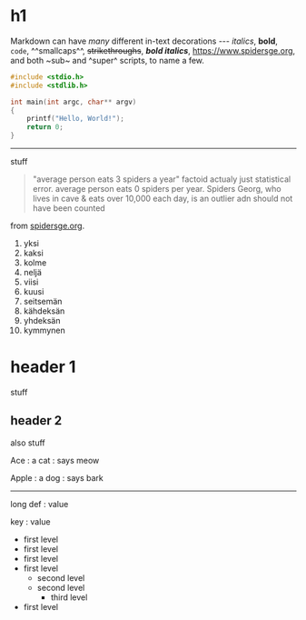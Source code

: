 # h1

Markdown can have *many* different in-text decorations --- *italics*, **bold**,
`code`, ^^smallcaps^^, ~~strikethroughs~~, ***bold italics***,
<https://www.spidersge.org>, and both ~sub~ and ^super^ scripts, to name
a few.

```c
#include <stdio.h>
#include <stdlib.h>

int main(int argc, char** argv)
{
    printf("Hello, World!");
    return 0;
}
```

-------

stuff

> "average person eats 3 spiders a year" factoid actualy just statistical
> error. average person eats 0 spiders per year. Spiders Georg, who lives in
> cave & eats over 10,000 each day, is an outlier adn should not have been
> counted

from [spidersge.org](https://www.spidersge.org).

1.  yksi
2.  kaksi
3.  kolme
4.  neljä
5.  viisi
6.  kuusi
7.  seitsemän
8.  kähdeksän
9.  yhdeksän
10. kymmynen

header 1
========
stuff

header 2
--------
also stuff

Ace
: a cat
: says meow

Apple
: a dog
: says bark

---

long
def
: value

key
: value

- first level
- first level
- first level
- first level
  - second level
  - second level
    - third level
- first level
